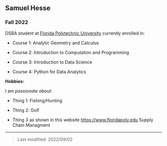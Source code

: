 ## Samuel Hesse

### Fall 2022 

DSBA student at [Florida Polytechnic University](https://www.floridapoly.edu) currently enrolled in: 

- Course 1: Analytic Geometry and Calculus

- Course 2: Introduction to Computation and Programming

- Course 3: Introduction to Data Science

- Course 4: Python for Data Analytics

**Hobbies:**

I am _passionate about_: 

- Thing 1: Fishing/Hunting

- Thing 2: Golf

- Thing 3 as shown in this website <https://www.floridapoly.edu>
Supply Chain Managment
***

> Last modified: 2022/09/02